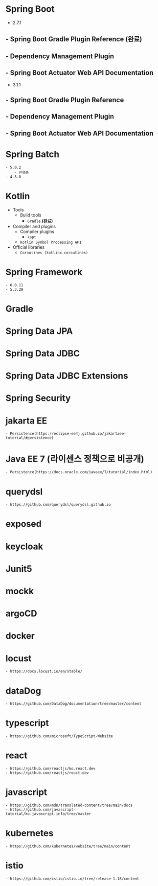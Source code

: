 # Spring Boot
- 2.7.1
## - Spring Boot Gradle Plugin Reference **(완료)**
## - Dependency Management Plugin
## - Spring Boot Actuator Web API Documentation
- 3.1.1
## - Spring Boot Gradle Plugin Reference
## - Dependency Management Plugin
## - Spring Boot Actuator Web API Documentation
# Spring Batch
    - 5.0.2
        - 진행중
    - 4.3.8
# Kotlin
- Tools
    - Build tools
        - `Gradle` **(완료)**
- Compiler and plugins 
    - Compiler plugins 
        - `kapt`
    - `Kotlin Symbol Processing API`
- Official libraries
    - `Coroutines (kotlinx.coroutines)`
# Spring Framework
    - 6.0.11
    - 5.3.29
# Gradle
# Spring Data JPA
# Spring Data JDBC
# Spring Data JDBC Extensions
# Spring Security
# jakarta EE
    - Persistence(https://eclipse-ee4j.github.io/jakartaee-tutorial/#persistence)
# Java EE 7 (라이센스 정책으로 비공개)
    - Persistence(https://docs.oracle.com/javaee/7/tutorial/index.html)
# querydsl
    - https://github.com/querydsl/querydsl.github.io
# exposed
# keycloak
# Junit5
# mockk
# argoCD
# docker
# locust
    - https://docs.locust.io/en/stable/
# dataDog
    - https://github.com/DataDog/documentation/tree/master/content
# typescript
    - https://github.com/microsoft/TypeScript-Website
# react
    - https://github.com/reactjs/ko.react.dev
    - https://github.com/reactjs/react.dev
# javascript
    - https://github.com/mdn/translated-content/tree/main/docs
    - https://github.com/javascript-tutorial/ko.javascript.info/tree/master
# kubernetes
    - https://github.com/kubernetes/website/tree/main/content 
# istio
    - https://github.com/istio/istio.io/tree/release-1.18/content
